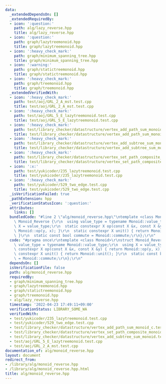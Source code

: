 ```yaml
---
data:
  _extendedDependsOn: []
  _extendedRequiredBy:
  - icon: ':question:'
    path: alg/lazy_reverse.hpp
    title: alg/lazy_reverse.hpp
  - icon: ':question:'
    path: graph/lazytreemonoid.hpp
    title: graph/lazytreemonoid.hpp
  - icon: ':heavy_check_mark:'
    path: graph/minimum_spanning_tree.hpp
    title: graph/minimum_spanning_tree.hpp
  - icon: ':warning:'
    path: graph/statictreemonoid.hpp
    title: graph/statictreemonoid.hpp
  - icon: ':heavy_check_mark:'
    path: graph/treemonoid.hpp
    title: graph/treemonoid.hpp
  _extendedVerifiedWith:
  - icon: ':heavy_check_mark:'
    path: test/aoj/GRL_2_A_mst.test.cpp
    title: test/aoj/GRL_2_A_mst.test.cpp
  - icon: ':heavy_check_mark:'
    path: test/aoj/GRL_5_E_lazytreemonoid.test.cpp
    title: test/aoj/GRL_5_E_lazytreemonoid.test.cpp
  - icon: ':heavy_check_mark:'
    path: test/library_checker/datastructure/vertex_add_path_sum_monoid_c.test.cpp
    title: test/library_checker/datastructure/vertex_add_path_sum_monoid_c.test.cpp
  - icon: ':heavy_check_mark:'
    path: test/library_checker/datastructure/vertex_add_subtree_sum_monoid.test.cpp
    title: test/library_checker/datastructure/vertex_add_subtree_sum_monoid.test.cpp
  - icon: ':heavy_check_mark:'
    path: test/library_checker/datastructure/vertex_set_path_composite_monoid.test.cpp
    title: test/library_checker/datastructure/vertex_set_path_composite_monoid.test.cpp
  - icon: ':x:'
    path: test/yukicoder/235_lazytreemonoid.test.cpp
    title: test/yukicoder/235_lazytreemonoid.test.cpp
  - icon: ':heavy_check_mark:'
    path: test/yukicoder/529_two_edge.test.cpp
    title: test/yukicoder/529_two_edge.test.cpp
  _isVerificationFailed: true
  _pathExtension: hpp
  _verificationStatusIcon: ':question:'
  attributes:
    links: []
  bundledCode: "#line 2 \"alg/monoid_reverse.hpp\"\ntemplate <class Monoid>\r\nstruct\
    \ Monoid_Reverse {\r\n  using value_type = typename Monoid::value_type;\r\n  using\
    \ X = value_type;\r\n  static constexpr X op(const X &x, const X &y) { return\
    \ Monoid::op(y, x); }\r\n  static constexpr X unit() { return Monoid::unit();\
    \ }\r\n  static const bool commute = Monoid::commute;\r\n};\r\n"
  code: "#pragma once\r\ntemplate <class Monoid>\r\nstruct Monoid_Reverse {\r\n  using\
    \ value_type = typename Monoid::value_type;\r\n  using X = value_type;\r\n  static\
    \ constexpr X op(const X &x, const X &y) { return Monoid::op(y, x); }\r\n  static\
    \ constexpr X unit() { return Monoid::unit(); }\r\n  static const bool commute\
    \ = Monoid::commute;\r\n};\r\n"
  dependsOn: []
  isVerificationFile: false
  path: alg/monoid_reverse.hpp
  requiredBy:
  - graph/minimum_spanning_tree.hpp
  - graph/lazytreemonoid.hpp
  - graph/statictreemonoid.hpp
  - graph/treemonoid.hpp
  - alg/lazy_reverse.hpp
  timestamp: '2022-04-23 17:49:11+09:00'
  verificationStatus: LIBRARY_SOME_WA
  verifiedWith:
  - test/yukicoder/235_lazytreemonoid.test.cpp
  - test/yukicoder/529_two_edge.test.cpp
  - test/library_checker/datastructure/vertex_add_path_sum_monoid_c.test.cpp
  - test/library_checker/datastructure/vertex_set_path_composite_monoid.test.cpp
  - test/library_checker/datastructure/vertex_add_subtree_sum_monoid.test.cpp
  - test/aoj/GRL_5_E_lazytreemonoid.test.cpp
  - test/aoj/GRL_2_A_mst.test.cpp
documentation_of: alg/monoid_reverse.hpp
layout: document
redirect_from:
- /library/alg/monoid_reverse.hpp
- /library/alg/monoid_reverse.hpp.html
title: alg/monoid_reverse.hpp
---
```

